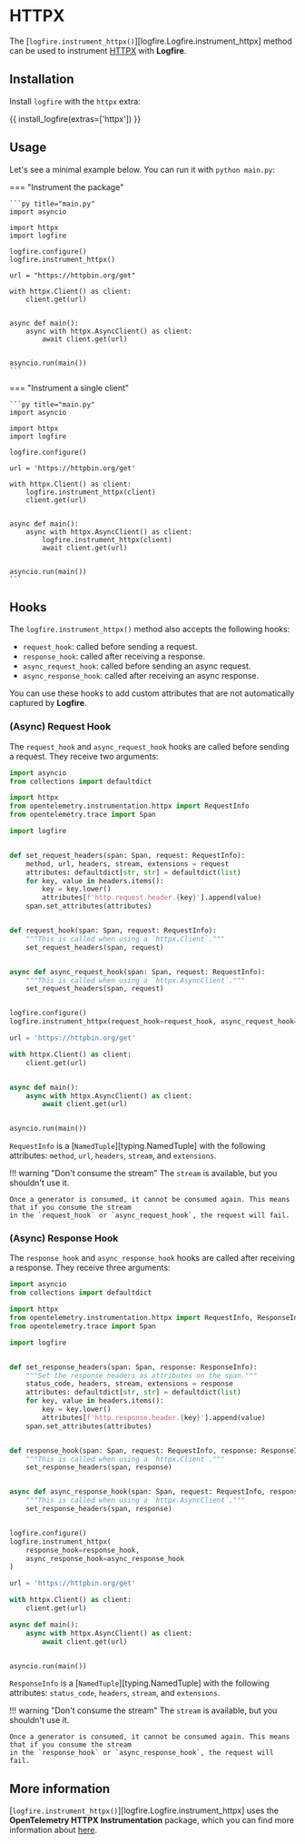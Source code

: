 # HTTPX

The [`logfire.instrument_httpx()`][logfire.Logfire.instrument_httpx] method can be used to instrument [HTTPX][httpx] with **Logfire**.

## Installation

Install `logfire` with the `httpx` extra:

{{ install_logfire(extras=['httpx']) }}

## Usage

Let's see a minimal example below. You can run it with `python main.py`:

=== "Instrument the package"

    ```py title="main.py"
    import asyncio

    import httpx
    import logfire

    logfire.configure()
    logfire.instrument_httpx()

    url = "https://httpbin.org/get"

    with httpx.Client() as client:
        client.get(url)


    async def main():
        async with httpx.AsyncClient() as client:
            await client.get(url)


    asyncio.run(main())
    ```

=== "Instrument a single client"

    ```py title="main.py"
    import asyncio

    import httpx
    import logfire

    logfire.configure()

    url = 'https://httpbin.org/get'

    with httpx.Client() as client:
        logfire.instrument_httpx(client)
        client.get(url)


    async def main():
        async with httpx.AsyncClient() as client:
            logfire.instrument_httpx(client)
            await client.get(url)


    asyncio.run(main())
    ```

## Hooks

The `logfire.instrument_httpx()` method also accepts the following hooks:

- `request_hook`: called before sending a request.
- `response_hook`: called after receiving a response.
- `async_request_hook`: called before sending an async request.
- `async_response_hook`: called after receiving an async response.

You can use these hooks to add custom attributes that are not automatically captured by **Logfire**.

### (Async) Request Hook

The `request_hook` and `async_request_hook` hooks are called before sending a request. They receive two arguments:

```py title="main.py" hl_lines="24-27"
import asyncio
from collections import defaultdict

import httpx
from opentelemetry.instrumentation.httpx import RequestInfo
from opentelemetry.trace import Span

import logfire


def set_request_headers(span: Span, request: RequestInfo):
    method, url, headers, stream, extensions = request
    attributes: defaultdict[str, str] = defaultdict(list)
    for key, value in headers.items():
        key = key.lower()
        attributes[f'http.request.header.{key}'].append(value)
    span.set_attributes(attributes)


def request_hook(span: Span, request: RequestInfo):
    """This is called when using a `httpx.Client`."""
    set_request_headers(span, request)


async def async_request_hook(span: Span, request: RequestInfo):
    """This is called when using a `httpx.AsyncClient`."""
    set_request_headers(span, request)


logfire.configure()
logfire.instrument_httpx(request_hook=request_hook, async_request_hook=async_request_hook)

url = 'https://httpbin.org/get'

with httpx.Client() as client:
    client.get(url)


async def main():
    async with httpx.AsyncClient() as client:
        await client.get(url)


asyncio.run(main())
```

`RequestInfo` is a [`NamedTuple`][typing.NamedTuple] with the following attributes: `method`, `url`, `headers`, `stream`, and `extensions`.

!!! warning "Don't consume the stream"
    The `stream` is available, but you shouldn't use it.

    Once a generator is consumed, it cannot be consumed again. This means that if you consume the stream
    in the `request_hook` or `async_request_hook`, the request will fail.


### (Async) Response Hook

The `response_hook` and `async_response_hook` hooks are called after receiving a response. They receive three arguments:

```py title="main.py" hl_lines="29-32"
import asyncio
from collections import defaultdict

import httpx
from opentelemetry.instrumentation.httpx import RequestInfo, ResponseInfo
from opentelemetry.trace import Span

import logfire


def set_response_headers(span: Span, response: ResponseInfo):
    """Set the response headers as attributes on the span."""
    status_code, headers, stream, extensions = response
    attributes: defaultdict[str, str] = defaultdict(list)
    for key, value in headers.items():
        key = key.lower()
        attributes[f'http.response.header.{key}'].append(value)
    span.set_attributes(attributes)


def response_hook(span: Span, request: RequestInfo, response: ResponseInfo):
    """This is called when using a `httpx.Client`."""
    set_response_headers(span, response)


async def async_response_hook(span: Span, request: RequestInfo, response: ResponseInfo):
    """This is called when using a `httpx.AsyncClient`."""
    set_response_headers(span, response)


logfire.configure()
logfire.instrument_httpx(
    response_hook=response_hook,
    async_response_hook=async_response_hook
)

url = 'https://httpbin.org/get'

with httpx.Client() as client:
    client.get(url)

async def main():
    async with httpx.AsyncClient() as client:
        await client.get(url)


asyncio.run(main())
```

`ResponseInfo` is a [`NamedTuple`][typing.NamedTuple] with the following attributes: `status_code`, `headers`, `stream`, and `extensions`.

!!! warning "Don't consume the stream"
    The `stream` is available, but you shouldn't use it.

    Once a generator is consumed, it cannot be consumed again. This means that if you consume the stream
    in the `response_hook` or `async_response_hook`, the request will fail.

## More information

[`logfire.instrument_httpx()`][logfire.Logfire.instrument_httpx] uses the
**OpenTelemetry HTTPX Instrumentation** package,
which you can find more information about [here][opentelemetry-httpx].

[httpx]: https://www.python-httpx.org/
[opentelemetry-httpx]: https://opentelemetry-python-contrib.readthedocs.io/en/latest/instrumentation/httpx/httpx.html
